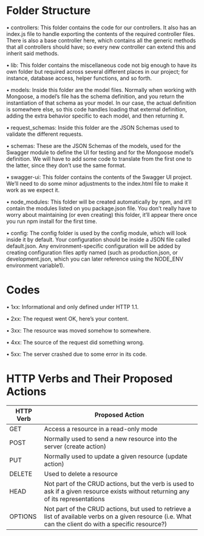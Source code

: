 # Folder Structure
• controllers: This folder contains the code for our controllers. It also
has an index.js file to handle exporting the contents of the required
controller files. There is also a base controller here, which contains
all the generic methods that all controllers should have; so every new
controller can extend this and inherit said methods.

• lib: This folder contains the miscellaneous code not big enough to
have its own folder but required across several different places in our
project; for instance, database access, helper functions, and so forth.

• models: Inside this folder are the model files. Normally when working
with Mongoose, a model’s file has the schema definition, and you
return the instantiation of that schema as your model. In our case,
the actual definition is somewhere else, so this code handles loading
that external definition, adding the extra behavior specific to each
model, and then returning it.

• request_schemas: Inside this folder are the JSON Schemas used to
validate the different requests.

• schemas: These are the JSON Schemas of the models, used for the
Swagger module to define the UI for testing and for the Mongoose
model’s definition. We will have to add some code to translate from
the first one to the latter, since they don’t use the same format.

• swagger-ui: This folder contains the contents of the Swagger UI
project. We’ll need to do some minor adjustments to the index.html
file to make it work as we expect it.

• node_modules: This folder will be created automatically by npm, and
it’ll contain the modules listed on you package.json file. You don’t
really have to worry about maintaining (or even creating) this folder,
it’ll appear there once you run npm install for the first time.

• config: The config folder is used by the config module, which will
look inside it by default. Your configuration should be inside a JSON
file called default.json. Any environment-specific configuration
will be added by creating configuration files aptly named (such
as production.json, or development.json, which you can later
reference using the NODE_ENV environment variable1).

# Codes
• 1xx: Informational and only defined under HTTP 1.1.

• 2xx: The request went OK, here’s your content.

• 3xx: The resource was moved somehow to somewhere.

• 4xx: The source of the request did something wrong.

• 5xx: The server crashed due to some error in its code.

# HTTP Verbs and Their Proposed Actions

| HTTP Verb   | Proposed Action |
| ----------- | --------------- |
| GET         | Access a resource in a read-only mode |
| POST        | Normally used to send a new resource into the server (create action) |
| PUT         | Normally used to update a given resource (update action) |
| DELETE      | Used to delete a resource |
| HEAD        | Not part of the CRUD actions, but the verb is used to ask if a given resource exists without returning any of its representations |
| OPTIONS     | Not part of the CRUD actions, but used to retrieve a list of available verbs on a given resource (i.e. What can the client do with a specific resource?) |
